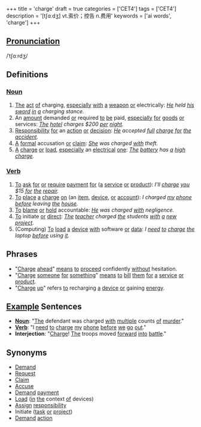 +++
title = 'charge'
draft = true
categories = ['CET4']
tags = ['CET4']
description = '[t∫ɑːdʒ] vt.索价；控告 n.费用'
keywords = ['ai words', 'charge']
+++

## [Pronunciation](/post/pronunciation/)
/ˈtʃɑːrdʒ/

## Definitions
### [Noun](/post/noun/)
1. [The](/post/the/) [act](/post/act/) [of](/post/of/) charging, [especially](/post/especially/) [with](/post/with/) [a](/post/a/) [weapon](/post/weapon/) [or](/post/or/) electrically: *[He](/post/he/) held [his](/post/his/) [sword](/post/sword/) [in](/post/in/) [a](/post/a/) charging stance.*
2. An [amount](/post/amount/) demanded [or](/post/or/) required [to](/post/to/) [be](/post/be/) paid, [especially](/post/especially/) [for](/post/for/) [goods](/post/goods/) [or](/post/or/) services: *[The](/post/the/) [hotel](/post/hotel/) charges $200 [per](/post/per/) [night](/post/night/).*
3. [Responsibility](/post/responsibility/) [for](/post/for/) an [action](/post/action/) [or](/post/or/) [decision](/post/decision/): *[He](/post/he/) accepted [full](/post/full/) [charge](/post/charge/) [for](/post/for/) [the](/post/the/) [accident](/post/accident/).*
4. [A](/post/a/) [formal](/post/formal/) accusation [or](/post/or/) [claim](/post/claim/): *[She](/post/she/) was charged [with](/post/with/) theft.*
5. [A](/post/a/) [charge](/post/charge/) [or](/post/or/) [load](/post/load/), [especially](/post/especially/) an [electrical](/post/electrical/) [one](/post/one/): *[The](/post/the/) [battery](/post/battery/) has [a](/post/a/) [high](/post/high/) [charge](/post/charge/).*

### [Verb](/post/verb/)
1. [To](/post/to/) [ask](/post/ask/) [for](/post/for/) [or](/post/or/) [require](/post/require/) [payment](/post/payment/) [for](/post/for/) ([a](/post/a/) [service](/post/service/) [or](/post/or/) [product](/post/product/)): *I'll [charge](/post/charge/) [you](/post/you/) $15 [for](/post/for/) [the](/post/the/) [repair](/post/repair/).*
2. [To](/post/to/) [place](/post/place/) [a](/post/a/) [charge](/post/charge/) [on](/post/on/) (an [item](/post/item/), [device](/post/device/), [or](/post/or/) [account](/post/account/)): *I charged [my](/post/my/) [phone](/post/phone/) [before](/post/before/) leaving [the](/post/the/) [house](/post/house/).*
3. [To](/post/to/) [blame](/post/blame/) [or](/post/or/) [hold](/post/hold/) accountable: *[He](/post/he/) was charged [with](/post/with/) negligence.*
4. [To](/post/to/) initiate [or](/post/or/) [direct](/post/direct/): *[The](/post/the/) [teacher](/post/teacher/) charged [the](/post/the/) students [with](/post/with/) [a](/post/a/) [new](/post/new/) [project](/post/project/).*
5. (Computing) [To](/post/to/) [load](/post/load/) [a](/post/a/) [device](/post/device/) [with](/post/with/) software [or](/post/or/) [data](/post/data/): *I [need](/post/need/) [to](/post/to/) [charge](/post/charge/) [the](/post/the/) laptop [before](/post/before/) using [it](/post/it/).*

## Phrases
- "[Charge](/post/charge/) [ahead](/post/ahead/)" [means](/post/means/) [to](/post/to/) [proceed](/post/proceed/) confidently [without](/post/without/) hesitation.
- "[Charge](/post/charge/) [someone](/post/someone/) [for](/post/for/) [something](/post/something/)" [means](/post/means/) [to](/post/to/) [bill](/post/bill/) [them](/post/them/) [for](/post/for/) [a](/post/a/) [service](/post/service/) [or](/post/or/) [product](/post/product/).
- "[Charge](/post/charge/) [up](/post/up/)" refers [to](/post/to/) recharging [a](/post/a/) [device](/post/device/) [or](/post/or/) gaining [energy](/post/energy/).

## [Example](/post/example/) Sentences
- **[Noun](/post/noun/)**: "[The](/post/the/) defendant was charged [with](/post/with/) [multiple](/post/multiple/) counts [of](/post/of/) [murder](/post/murder/)."
- **[Verb](/post/verb/)**: "I [need](/post/need/) [to](/post/to/) [charge](/post/charge/) [my](/post/my/) [phone](/post/phone/) [before](/post/before/) [we](/post/we/) [go](/post/go/) [out](/post/out/)."
- **Interjection**: "[Charge](/post/charge/)! [The](/post/the/) troops moved [forward](/post/forward/) [into](/post/into/) [battle](/post/battle/)."

## Synonyms
- [Demand](/post/demand/)
- [Request](/post/request/)
- [Claim](/post/claim/)
- [Accuse](/post/accuse/)
- [Demand](/post/demand/) [payment](/post/payment/)
- [Load](/post/load/) ([in](/post/in/) [the](/post/the/) context [of](/post/of/) devices)
- [Assign](/post/assign/) [responsibility](/post/responsibility/)
- Initiate ([task](/post/task/) [or](/post/or/) [project](/post/project/))
- [Demand](/post/demand/) [action](/post/action/)

